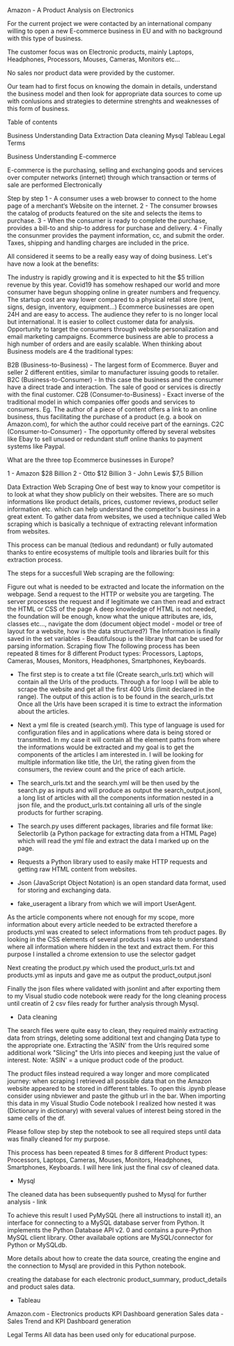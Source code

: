 Amazon -  A Product Analysis on Electronics

For the current project we were contacted by an international company willing to open a new E-commerce business in EU and with no background with this type of business.

The customer focus was on Electronic products, mainly Laptops, Headphones, Processors, Mouses, Cameras, Monitors etc...

No sales nor product data were provided by the customer.

Our team had to first focus on knowing the domain in details, understand the business model and then look for appropriate data sources to come up with conlusions and strategies to determine strenghts and weaknesses of this form of business.

Table of contents

Business Understanding
Data Extraction
Data cleaning
Mysql
Tableau
Legal Terms


Business Understanding
E-commerce

E-commerce is the purchasing, selling and exchanging goods and services over computer networks (internet) through which transaction or terms of sale are performed Electronically

Step by step
1 - A consumer uses a web browser to connect to the home page of a merchant‘s Website on the internet.
2 - The consumer browses the catalog of products featured on the site and selects the items to purchase.
3 - When the consumer is ready to complete the purchase, provides a bill-to and ship-to address for purchase and delivery.
4 - Finally the consunmer provides the payment information, cc, and submit the order. Taxes, shipping and handling charges are included in the price.

All considered it seems to be a really easy way of doing business. Let's have now a look at the benefits:

The industry is rapidly growing and it is expected to hit the $5 trillion revenue by this year.
Covid19 has somehow reshaped our world and more consumer have begun shopping online in greater numbers and frequency.
The startup cost are way lower compared to a physical retail store (rent, signs, design, inventory, equipment...)
Ecommerce businesses are open 24H and are easy to access.
The audience they refer to is no longer local but international.
It is easier to collect customer data for analysis.
Opportunity to target the consumers through website personalization and email marketing campaigns.
Ecommerce business are able to process a high number of orders and are easily scalable.
When thinking about Business models are 4 the traditional types:

B2B (Business-to-Business) - The largest form of Ecommerce. Buyer and seller 2 different entities, similar to manufacturer issuing goods to retailer.
B2C (Business-to-Consumer) - In this case the business and the consumer have a direct trade and interaction. The sale of good or services is directly with the final customer.
C2B (Consumer-to-Business) - Exact inverse of the traditional model in which companies offer goods and services to consumers. Eg. The author of a piece of content offers a link to an online business, thus facilitating the purchase of a product (e.g. a book on Amazon.com), for which the author could receive part of the earnings.
C2C (Consumer-to-Consumer) - The opportunity offered by several websites like Ebay to sell unused or redundant stuff online thanks to payment systems like Paypal.

What are the three top Ecommerce businesses in Europe?

1 - Amazon $28 Billion
2 - Otto $12 Billion
3 - John Lewis $7,5 Billion

Data Extraction
Web Scraping
One of best way to know your competitor is to look at what they show publicly on their websites. There are so much informations like product details, prices, customer reviews, product seller information etc. which can help understand the competitor's business in a great extent.
To gather data from websites, we used a technique called Web scraping which is basically a technique of extracting relevant information from websites.



This process can be manual (tedious and redundant) or fully automated thanks to entire ecosystems of multiple tools and libraries built for this extraction process.

The steps for a succesfull Web scraping are the following:

Figure out what is needed to be extracted and locate the information on the webpage.
Send a request to the HTTP or website you are targeting.
The server processes the request and if legitimate we can then read and extract the HTML or CSS of the page
A deep knowledge of HTML is not needed, the foundation will be enough, know what the unique attributes are, ids, classes etc..., navigate the dom (document object model - model or tree of layout for a website, how is the data structured?)
The Information is finally saved in the set variables - Beautifulsoup is the library that can be used for parsing information.
Scraping flow
The following process has been repeated 8 times for 8 different Product types: Processors, Laptops, Cameras, Mouses, Monitors, Headphones, Smartphones, Keyboards.

* The first step is to create a txt file (Create search_urls.txt) which will contain all the Urls of the products. Through a for loop I will be able to scrape the website and get all the first 400 Urls (limit declared in the range). The output of this action is to be found in the search_urls.txt
Once all the Urls have been scraped it is time to extract the information about the articles.

* Next a yml file is created (search.yml).
This type of language is used for configuration files and in applications where data is being stored or transmitted. In my case it will contain all the element paths from where the informations would be extracted and my goal is to get the components of the articles I am interested in.
I will be looking for multiple information like title, the Url, the rating given from the consumers, the review count and the price of each article.

* The search_urls.txt and the search.yml will be then used by the search.py as inputs and will produce as output the search_output.jsonl, a long list of articles with all the components information nested in a json file, and the product_urls.txt containing all urls of the single products for further scraping.

* The search.py uses different packages, libraries and file format like:
Selectorlib (a Python package for extracting data from a HTML Page) which will read the yml file and extract the data I marked up on the page.

* Requests a Python library used to easily make HTTP requests and getting raw HTML content from websites.

* Json (JavaScript Object Notation) is an open standard data format, used for storing and exchanging data.

* fake_useragent a library from which we will import UserAgent.

As the article components where not enough for my scope, more information about every article needed to be extracted therefore a products.yml was created to select informations from teh product pages. By looking in the CSS elements of several products I was able to understand where all information where hidden in the text and extract them. For this purpose I installed a chrome extension to use the selector gadget

Next creating the product.py which used the product_urls.txt and products.yml as inputs and gave me as output the product_output.jsonl

Finally the json files where validated with jsonlint and after exporting them to my Visual studio code notebook were ready for the long cleaning process until creatin of 2 csv files ready for further analysis through Mysql.

* Data cleaning

The search files were quite easy to clean, they required mainly extracting data from strings, deleting some additional text and changing Data type to the appropriate one.
Extracting the 'ASIN' from the Urls required some additional work "Slicing" the Urls into pieces and keeping just the value of interest.
Note: 'ASIN' = a unique product code of the product.

The product files instead required a way longer and more complicated journey: when scraping I retrieved all possible data that on the Amazon website appeared to be stored in different tables.
To open this .ipynb please consider using nbviewer and paste the github url in the bar.
When importing this data in my Visual Studio Code notebook I realized how nested it was (Dictionary in dictionary) with several values of interest being stored in the same cells of the df.

Please follow step by step the notebook to see all required steps until data was finally cleaned for my purpose.

This process has been repeated 8 times for 8 different Product types: Processors, Laptops, Cameras, Mouses, Monitors, Headphones, Smartphones, Keyboards. I will here link just the final csv of cleaned data.

* Mysql

The cleaned data has been subsequently pushed to Mysql for further analysis - link

To achieve this result I used PyMySQL (here all instructions to install it), an interface for connecting to a MySQL database server from Python. It implements the Python Database API v2. 0 and contains a pure-Python MySQL client library. Other availabale options are MySQL/connector for Python or MySQLdb.

More details about how to create the data source, creating the engine and the connection to Mysql are provided in this Python notebook.

creating the database for each electronic product_summary, product_details and product sales data.  

* Tableau

Amazon.com - Electronics products KPI Dashboard generation
Sales data - Sales Trend and KPI Dashboard generation

Legal Terms
All data has been used only for educational purpose.